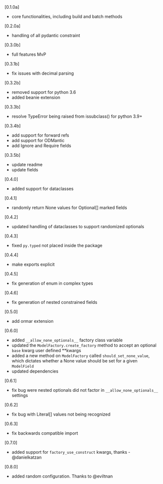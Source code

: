 [0.1.0a]

- core functionalities, including build and batch methods

[0.2.0a]

- handling of all pydantic constraint

[0.3.0b]

- full features MvP

[0.3.1b]

- fix issues with decimal parsing

[0.3.2b]

- removed support for python 3.6
- added beanie extension

[0.3.3b]

- resolve TypeError being raised from issubclass() for python 3.9+

[0.3.4b]

- add support for forward refs
- add support for ODMantic
- add Ignore and Require fields

[0.3.5b]

- update readme
- update fields

[0.4.0]

- added support for dataclasses

[0.4.1]

- randomly return None values for Optional[] marked fields

[0.4.2]

- updated handling of dataclasses to support randomized optionals

[0.4.3]

- fixed `py.typed` not placed inside the package

[0.4.4]

- make exports explicit

[0.4.5]

- fix generation of enum in complex types

[0.4.6]

- fix generation of nested constrained fields

[0.5.0]

- add ormar extension


[0.6.0]

- added `__allow_none_optionals__` factory class variable
- updated the `ModelFactory.create_factory` method to accept an optional `base` kwarg user defined **kwargs
- added a new method on `ModelFactory` called `should_set_none_value`, which dictates whether a None value should be set for a given `ModelField`
- updated dependencies


[0.6.1]

- fix bug were nested optionals did not factor in `__allow_none_optionals__` settings


[0.6.2]

- fix bug with Literal[] values not being recognized


[0.6.3]

- fix backwards compatible import


[0.7.0]

- added support for `factory_use_construct` kwargs, thanks - @danielkatzan


[0.8.0]

- added random configuration. Thanks to @eviltnan
